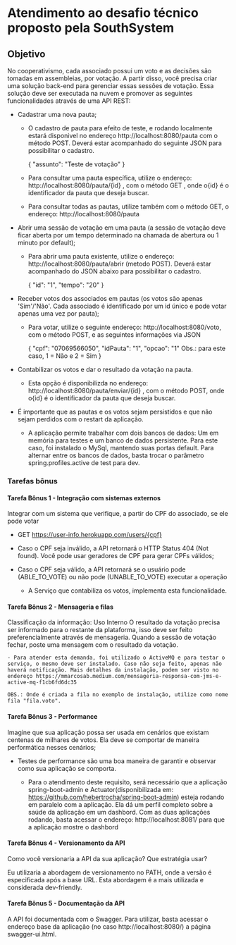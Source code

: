 # Atendimento ao desafio técnico proposto pela SouthSystem
## Objetivo
No cooperativismo, cada associado possui um voto e as decisões são tomadas em assembleias, por votação. A partir disso, você precisa criar uma solução back-end para gerenciar essas sessões de votação. Essa solução deve ser executada na nuvem e promover as seguintes funcionalidades através de uma API REST:

- Cadastrar uma nova pauta;

    - O cadastro de pauta para efeito de teste, e rodando localmente estará disponivel no endereço http://localhost:8080/pauta com o método POST. Deverá estar acompanhado do seguinte JSON para possibilitar o cadastro.

        {
	        "assunto": "Teste de votação"
        }

    - Para consultar uma pauta específica, utilize o endereço: http://localhost:8080/pauta/{id} , com o método GET , onde o{id} é o identificador da pauta que deseja buscar.

    - Para consultar todas as pautas, utilize também com o método GET, o endereço: http://localhost:8080/pauta

- Abrir uma sessão de votação em uma pauta (a sessão de votação deve ficar aberta por um tempo determinado na chamada de abertura ou 1 minuto por default);

    - Para abrir uma pauta existente, utilize o endereço: http://localhost:8080/pauta/abrir (metodo POST). Deverá estar acompanhado do JSON abaixo para possibilitar o cadastro.

        {
            "id": "1",
            "tempo": "20"
        }

- Receber votos dos associados em pautas (os votos são apenas 'Sim'/'Não'. Cada associado é identificado por um id único e pode votar apenas uma vez por pauta);

    - Para votar, utilize o seguinte endereço: http://localhost:8080/voto, com o método POST, e as seguintes informações via JSON

        {
            "cpf": "07069566050",
            "idPauta": "1",
            "opcao": "1" Obs.: para este caso, 1 = Não e 2 = Sim
        }

- Contabilizar os votos e dar o resultado da votação na pauta.

    - Esta opção é disponibilizda no endereço: http://localhost:8080/pauta/enviar/{id} , com o método POST, onde o{id} é o identificador da pauta que deseja buscar.


- É importante que as pautas e os votos sejam persistidos e que não sejam perdidos com o restart da aplicação.
    - A aplicação permite trabalhar com dois bancos de dados: Um em memória para testes e um banco de dados persistente. Para este caso, foi instalado o MySql, mantendo suas portas default. Para alternar entre os bancos de dados, basta trocar o parâmetro spring.profiles.active de test para dev.

### Tarefas bônus

#### Tarefa Bônus 1 - Integração com sistemas externos
Integrar com um sistema que verifique, a partir do CPF do associado, se ele pode votar
- GET https://user-info.herokuapp.com/users/{cpf}
- Caso o CPF seja inválido, a API retornará o HTTP Status 404 (Not found). Você pode usar geradores de CPF para gerar CPFs válidos;
- Caso o CPF seja válido, a API retornará se o usuário pode (ABLE_TO_VOTE) ou não pode (UNABLE_TO_VOTE) executar a operação

    - A Serviço que contabiliza os votos, implementa esta funcionalidade.

#### Tarefa Bônus 2 - Mensageria e filas
Classificação da informação: Uso Interno
O resultado da votação precisa ser informado para o restante da plataforma, isso deve ser feito preferencialmente através de mensageria. Quando a sessão de votação fechar, poste uma mensagem com o resultado da votação.

    - Para atender esta demanda, foi utilizado o ActiveMQ e para testar o serviço, o mesmo deve ser instalado. Caso não seja feito, apenas não haverá notificação. Mais detalhes da instalação, podem ser visto no endereço https://mmarcosab.medium.com/mensageria-responsa-com-jms-e-active-mq-f1cb6fd6dc35

    OBS.: Onde é criada a fila no exemplo de instalação, utilize como nome fila "fila.voto".

#### Tarefa Bônus 3 - Performance
Imagine que sua aplicação possa ser usada em cenários que existam centenas de milhares de votos. Ela deve se comportar de maneira performática nesses cenários;
- Testes de performance são uma boa maneira de garantir e observar como sua aplicação se comporta.

    - Para o atendimento deste requisito, será necessário que a aplicação spring-boot-admin e Actuator(disponibilizada em: https://github.com/hebertrocha/spring-boot-admin) esteja rodando em paralelo com a aplicação. Ela dá um perfil completo sobre a saúde da aplicação em um
    dashbord. Com as duas aplicações rodando, basta acessar o endereço: http://localhost:8081/ para que a aplicação mostre o dashbord


#### Tarefa Bônus 4 - Versionamento da API
Como você versionaria a API da sua aplicação? Que estratégia usar?

Eu utilizaria a abordagem de versionamento no PATH, onde a versão é especificada após a base URL. Esta abordagem é a mais utilizada e considerada dev-friendly.

#### Tarefa Bônus 5 - Documentação da API
A API foi documentada com o Swagger. Para utilizar, basta acessar o endereço base da aplicação (no caso http://localhost:8080/) a página swagger-ui.html.